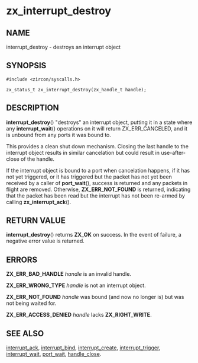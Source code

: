 # zx_interrupt_destroy

## NAME

interrupt_destroy - destroys an interrupt object

## SYNOPSIS

```
#include <zircon/syscalls.h>

zx_status_t zx_interrupt_destroy(zx_handle_t handle);
```

## DESCRIPTION

**interrupt_destroy**() "destroys" an interrupt object, putting it in a state
where any **interrupt_wait**() operations on it will return ZX_ERR_CANCELED,
and it is unbound from any ports it was bound to.

This provides a clean shut down mechanism.  Closing the last handle to the
interrupt object results in similar cancelation but could result in use-after-close
of the handle.

If the interrupt object is bound to a port when cancelation happens, if it
has not yet triggered, or it has triggered but the packet has not yet been
received by a caller of **port_wait**(), success is returned and any packets
in flight are removed.  Otherwise, **ZX_ERR_NOT_FOUND** is returned, indicating
that the packet has been read but the interrupt has not been re-armed by calling
**zx_interrupt_ack**().

## RETURN VALUE

**interrupt_destroy**() returns **ZX_OK** on success. In the event
of failure, a negative error value is returned.

## ERRORS

**ZX_ERR_BAD_HANDLE** *handle* is an invalid handle.

**ZX_ERR_WRONG_TYPE** *handle* is not an interrupt object.

**ZX_ERR_NOT_FOUND**  *handle* was bound (and now no longer is) but was not
being waited for.

**ZX_ERR_ACCESS_DENIED** *handle* lacks **ZX_RIGHT_WRITE**.

## SEE ALSO

[interrupt_ack](interrupt_ack.md),
[interrupt_bind](interrupt_bind.md),
[interrupt_create](interrupt_create.md),
[interrupt_trigger](interrupt_trigger.md),
[interrupt_wait](interrupt_wait.md),
[port_wait](port_wait.md),
[handle_close](handle_close.md).
